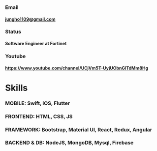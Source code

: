 

### Email
#### jungho1109@gmail.com

### Status
#### Software Engineer at Fortinet

### Youtube
#### https://www.youtube.com/channel/UCjVm5T-UyjUObnGITdMm8Hg

# Skills
### MOBILE: Swift, iOS, Flutter
### FRONTEND: HTML, CSS, JS
### FRAMEWORK: Bootstrap, Material UI, React, Redux, Angular
### BACKEND & DB: NodeJS, MongoDB, Mysql, Firebase

